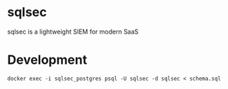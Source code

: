 # sqlsec
sqlsec is a lightweight SIEM for modern SaaS





# Development

```
docker exec -i sqlsec_postgres psql -U sqlsec -d sqlsec < schema.sql
```
